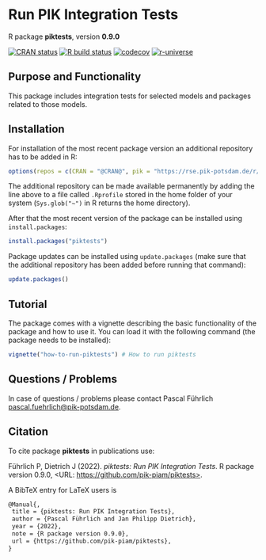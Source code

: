 # Run PIK Integration Tests

R package **piktests**, version **0.9.0**

[![CRAN status](https://www.r-pkg.org/badges/version/piktests)](https://cran.r-project.org/package=piktests)  [![R build status](https://github.com/pik-piam/piktests/workflows/check/badge.svg)](https://github.com/pik-piam/piktests/actions) [![codecov](https://codecov.io/gh/pik-piam/piktests/branch/master/graph/badge.svg)](https://app.codecov.io/gh/pik-piam/piktests) [![r-universe](https://pik-piam.r-universe.dev/badges/piktests)](https://pik-piam.r-universe.dev/ui#builds)

## Purpose and Functionality

This package includes integration tests for selected models
    and packages related to those models.


## Installation

For installation of the most recent package version an additional repository has to be added in R:

```r
options(repos = c(CRAN = "@CRAN@", pik = "https://rse.pik-potsdam.de/r/packages"))
```
The additional repository can be made available permanently by adding the line above to a file called `.Rprofile` stored in the home folder of your system (`Sys.glob("~")` in R returns the home directory).

After that the most recent version of the package can be installed using `install.packages`:

```r 
install.packages("piktests")
```

Package updates can be installed using `update.packages` (make sure that the additional repository has been added before running that command):

```r 
update.packages()
```

## Tutorial

The package comes with a vignette describing the basic functionality of the package and how to use it. You can load it with the following command (the package needs to be installed):

```r
vignette("how-to-run-piktests") # How to run piktests
```

## Questions / Problems

In case of questions / problems please contact Pascal Führlich <pascal.fuehrlich@pik-potsdam.de>.

## Citation

To cite package **piktests** in publications use:

Führlich P, Dietrich J (2022). _piktests: Run PIK Integration Tests_. R package version 0.9.0, <URL: https://github.com/pik-piam/piktests>.

A BibTeX entry for LaTeX users is

 ```latex
@Manual{,
  title = {piktests: Run PIK Integration Tests},
  author = {Pascal Führlich and Jan Philipp Dietrich},
  year = {2022},
  note = {R package version 0.9.0},
  url = {https://github.com/pik-piam/piktests},
}
```
